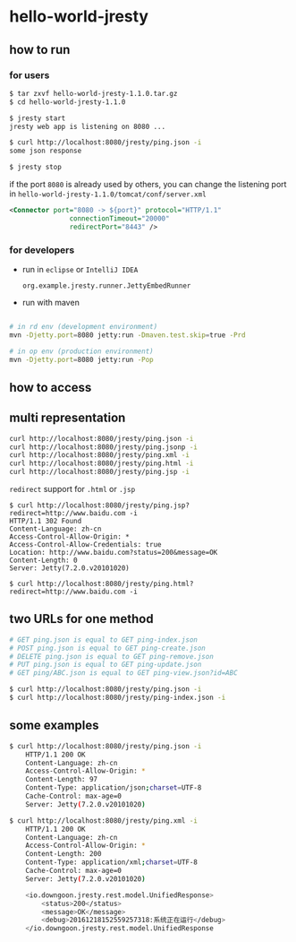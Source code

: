 # hello-world-jresty

## how to run

### for users

``` bash
$ tar zxvf hello-world-jresty-1.1.0.tar.gz
$ cd hello-world-jresty-1.1.0

$ jresty start
jresty web app is listening on 8080 ...

$ curl http://localhost:8080/jresty/ping.json -i
some json response

$ jresty stop
```

if the port ``8080`` is already used by others, you can change the listening port in  ``hello-world-jresty-1.1.0/tomcat/conf/server.xml``


``` xml
<Connector port="8080 -> ${port}" protocol="HTTP/1.1"
               connectionTimeout="20000"
               redirectPort="8443" />
```


### for developers

- run in ``eclipse`` or ``IntelliJ IDEA``

	``org.example.jresty.runner.JettyEmbedRunner``

- run with maven

``` bash

# in rd env (development environment)
mvn -Djetty.port=8080 jetty:run -Dmaven.test.skip=true -Prd

# in op env (production environment)
mvn -Djetty.port=8080 jetty:run -Pop
```

## how to access

## multi representation

``` bash
curl http://localhost:8080/jresty/ping.json -i
curl http://localhost:8080/jresty/ping.jsonp -i
curl http://localhost:8080/jresty/ping.xml -i
curl http://localhost:8080/jresty/ping.html -i
curl http://localhost:8080/jresty/ping.jsp -i
```

``redirect`` support for ``.html`` or ``.jsp``

```
$ curl http://localhost:8080/jresty/ping.jsp?redirect=http://www.baidu.com -i
HTTP/1.1 302 Found
Content-Language: zh-cn
Access-Control-Allow-Origin: *
Access-Control-Allow-Credentials: true
Location: http://www.baidu.com?status=200&message=OK
Content-Length: 0
Server: Jetty(7.2.0.v20101020)

$ curl http://localhost:8080/jresty/ping.html?redirect=http://www.baidu.com -i

```

## two URLs for one method

``` bash
# GET ping.json is equal to GET ping-index.json
# POST ping.json is equal to GET ping-create.json
# DELETE ping.json is equal to GET ping-remove.json
# PUT ping.json is equal to GET ping-update.json
# GET ping/ABC.json is equal to GET ping-view.json?id=ABC

$ curl http://localhost:8080/jresty/ping.json -i
$ curl http://localhost:8080/jresty/ping-index.json -i
```

## some examples

``` bash
$ curl http://localhost:8080/jresty/ping.json -i
	HTTP/1.1 200 OK
	Content-Language: zh-cn
	Access-Control-Allow-Origin: *
	Content-Length: 97
	Content-Type: application/json;charset=UTF-8
	Cache-Control: max-age=0
	Server: Jetty(7.2.0.v20101020)

$ curl http://localhost:8080/jresty/ping.xml -i
	HTTP/1.1 200 OK
	Content-Language: zh-cn
	Access-Control-Allow-Origin: *
	Content-Length: 200
	Content-Type: application/xml;charset=UTF-8
	Cache-Control: max-age=0
	Server: Jetty(7.2.0.v20101020)

	<io.downgoon.jresty.rest.model.UnifiedResponse>
  		<status>200</status>
  		<message>OK</message>
  		<debug>20161218152559257318:系统正在运行</debug>
	</io.downgoon.jresty.rest.model.UnifiedResponse
```
